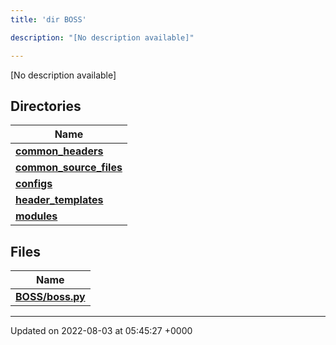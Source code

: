 ```yaml
---
title: 'dir BOSS'

description: "[No description available]"

---
```







[No description available]

## Directories

| Name           |
| -------------- |
| **[common_headers](/documentation/code/main/files/dir_a2d5f2e6154cdcd3b46488ffbbbb2574/#dir-common-headers)**  |
| **[common_source_files](/documentation/code/main/files/dir_ec82fb70b47bf0ce378965414b0ff5b2/#dir-common-source-files)**  |
| **[configs](/documentation/code/main/files/dir_55d4c3e5585d0ebd94321a18f02dda40/#dir-configs)**  |
| **[header_templates](/documentation/code/main/files/dir_f560fc3ef07fdc20589dba0de44f25dc/#dir-header-templates)**  |
| **[modules](/documentation/code/main/files/dir_230a8c85ea264f76334600e02d05d990/#dir-modules)**  |

## Files

| Name           |
| -------------- |
| **[BOSS/boss.py](/documentation/code/main/files/boss_8py/#file-boss.py)**  |






-------------------------------

Updated on 2022-08-03 at 05:45:27 +0000
